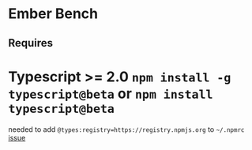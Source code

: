 # Ember Bench

## Requires
# Typescript >= 2.0 `npm install -g typescript@beta` or `npm install typescript@beta`

needed to add
`@types:registry=https://registry.npmjs.org` to `~/.npmrc` [issue](https://github.com/DefinitelyTyped/DefinitelyTyped/issues/10508)